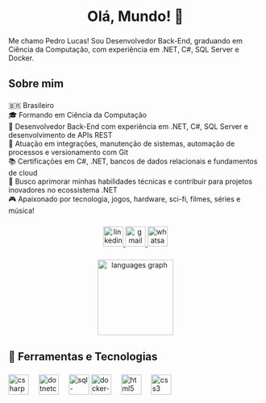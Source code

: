 <h1 align="center">Olá, Mundo! 👋</h1>

###

<p align="left">
  Me chamo Pedro Lucas! Sou Desenvolvedor Back-End, graduando em Ciência da Computação, com experiência em .NET, C#, SQL Server e Docker.
</p>

###

<h2 align="left">Sobre mim</h2>

###

<p align="left">
  🇧🇷 Brasileiro<br>
  🎓 Formando em Ciência da Computação<br>
  💼 Desenvolvedor Back-End com experiência em .NET, C#, SQL Server e desenvolvimento de APIs REST<br>
  🏢 Atuação em integrações, manutenção de sistemas, automação de processos e versionamento com Git<br>
  📚 Certificações em C#, .NET, bancos de dados relacionais e fundamentos de cloud<br>
  🚀 Busco aprimorar minhas habilidades técnicas e contribuir para projetos inovadores no ecossistema .NET<br>
  🎮 Apaixonado por tecnologia, jogos, hardware, sci-fi, filmes, séries e música!
</p>

###

<div align="center">
  <a href="https://www.linkedin.com/in/pedrolucas-dev/" target="_blank">
    <img src="https://img.shields.io/static/v1?message=LinkedIn&logo=linkedin&label=&color=0077B5&logoColor=white&labelColor=&style=for-the-badge" height="40" alt="linkedin logo"  />
  </a>
  <a href="mailto:pedrolucasep5100@gmail.com" target="_blank">
    <img src="https://img.shields.io/static/v1?message=Gmail&logo=gmail&label=&color=D14836&logoColor=white&labelColor=&style=for-the-badge" height="40" alt="gmail logo"  />
  </a>
  <a href="https://wa.me/5588994033573" target="_blank">
    <img src="https://img.shields.io/static/v1?message=Whatsapp&logo=whatsapp&label=&color=25D366&logoColor=white&labelColor=&style=for-the-badge" height="40" alt="whatsapp logo"  />
  </a>
</div>

###

<div align="center">
  <img src="https://github-readme-stats.vercel.app/api/top-langs?username=Pedro-Lucas-OKB&locale=en&hide_title=false&layout=compact&card_width=320&langs_count=6&theme=tokyonight&hide_border=false&order=2" height="150" alt="languages graph"  />
</div>

###

<h2 align="left">🔨 Ferramentas e Tecnologias</h2>

###

<div align="left">
  <img src="https://cdn.jsdelivr.net/gh/devicons/devicon/icons/csharp/csharp-original.svg" height="40" alt="csharp logo"  />
  <img width="12" />
  <img src="https://cdn.jsdelivr.net/gh/devicons/devicon/icons/dotnetcore/dotnetcore-original.svg" height="40" alt="dotnetcore logo"  />
  <img width="12" />
  <img src="https://cdn.jsdelivr.net/gh/devicons/devicon@latest/icons/microsoftsqlserver/microsoftsqlserver-original.svg" 
  height="40" alt="sql-server-logo"/>
  <img src="https://cdn.jsdelivr.net/gh/devicons/devicon@latest/icons/docker/docker-original.svg" 
  height="40" alt="docker-logo"/>
  <img width="12" />
  <img src="https://cdn.jsdelivr.net/gh/devicons/devicon/icons/html5/html5-original.svg" height="40" alt="html5 logo"  />
  <img width="12" />
  <img src="https://cdn.jsdelivr.net/gh/devicons/devicon/icons/css3/css3-original.svg" height="40" alt="css3 logo"  />
  <img width="12" />
</div>
